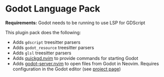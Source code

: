 # Godot Language Pack

**Requirements:** Godot needs to be running to use LSP for GDScript

This plugin pack does the following:

- Adds `gdscript` treesitter parsers
- Adds `godot_resource` treesitter parsers
- Adds `glsl` treesitter parsers
- Adds [quickgd.nvim](https://github.com/QuickGD/quickgd.nvim) to provide commands for starting Godot
- Adds [godot-server.nvim](https://github.com/Cretezy/godot-server.nvim) to open files from Godot in Neovim. Requires configuration in the Godot editor (see [project page](https://github.com/Cretezy/godot-server.nvim))
